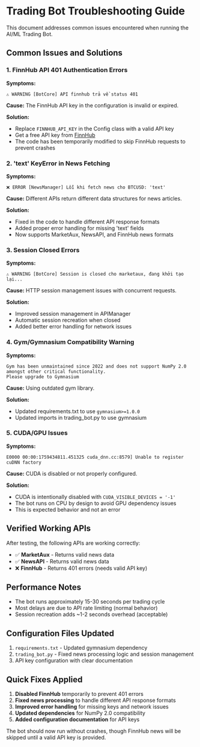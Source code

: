 # Trading Bot Troubleshooting Guide

This document addresses common issues encountered when running the AI/ML Trading Bot.

## Common Issues and Solutions

### 1. FinnHub API 401 Authentication Errors

**Symptoms:**
```
⚠️ WARNING [BotCore] API finnhub trả về status 401
```

**Cause:** The FinnHub API key in the configuration is invalid or expired.

**Solution:** 
- Replace `FINNHUB_API_KEY` in the Config class with a valid API key
- Get a free API key from [FinnHub](https://finnhub.io/)
- The code has been temporarily modified to skip FinnHub requests to prevent crashes

### 2. 'text' KeyError in News Fetching

**Symptoms:**
```
❌ ERROR [NewsManager] Lỗi khi fetch news cho BTCUSD: 'text'
```

**Cause:** Different APIs return different data structures for news articles.

**Solution:** 
- Fixed in the code to handle different API response formats
- Added proper error handling for missing 'text' fields
- Now supports MarketAux, NewsAPI, and FinnHub news formats

### 3. Session Closed Errors

**Symptoms:**
```
⚠️ WARNING [BotCore] Session is closed cho marketaux, đang khởi tạo lại...
```

**Cause:** HTTP session management issues with concurrent requests.

**Solution:** 
- Improved session management in APIManager
- Automatic session recreation when closed
- Added better error handling for network issues

### 4. Gym/Gymnasium Compatibility Warning

**Symptoms:**
```
Gym has been unmaintained since 2022 and does not support NumPy 2.0 amongst other critical functionality.
Please upgrade to Gymnasium
```

**Cause:** Using outdated gym library.

**Solution:** 
- Updated requirements.txt to use `gymnasium>=1.0.0`
- Updated imports in trading_bot.py to use gymnasium

### 5. CUDA/GPU Issues

**Symptoms:**
```
E0000 00:00:1759434811.451325 cuda_dnn.cc:8579] Unable to register cuDNN factory
```

**Cause:** CUDA is disabled or not properly configured.

**Solution:** 
- CUDA is intentionally disabled with `CUDA_VISIBLE_DEVICES = '-1'`
- The bot runs on CPU by design to avoid GPU dependency issues
- This is expected behavior and not an error

## Verified Working APIs

After testing, the following APIs are working correctly:
- ✅ **MarketAux** - Returns valid news data
- ✅ **NewsAPI** - Returns valid news data  
- ❌ **FinnHub** - Returns 401 errors (needs valid API key)

## Performance Notes

- The bot runs approximately 15-30 seconds per trading cycle
- Most delays are due to API rate limiting (normal behavior)
- Session recreation adds ~1-2 seconds overhead (acceptable)

## Configuration Files Updated

1. `requirements.txt` - Updated gymnasium dependency
2. `trading_bot.py` - Fixed news processing logic and session management
3. API key configuration with clear documentation

## Quick Fixes Applied

1. **Disabled FinnHub** temporarily to prevent 401 errors
2. **Fixed news processing** to handle different API response formats
3. **Improved error handling** for missing keys and network issues
4. **Updated dependencies** for NumPy 2.0 compatibility
5. **Added configuration documentation** for API keys

The bot should now run without crashes, though FinnHub news will be skipped until a valid API key is provided.